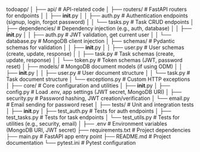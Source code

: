 todoapp/
│
├── api/                          # API-related code
│   ├── routers/                  # FastAPI routers for endpoints
│   │   ├── __init__.py
│   │   ├── auth.py              # Authentication endpoints (signup, login, forgot password)
│   │   └── tasks.py             # Task CRUD endpoints
│   ├── dependencies/             # Dependency injection (e.g., auth, database)
│   │   ├── __init__.py
│   │   ├── auth.py              # JWT validation, get current user
│   │   └── database.py          # MongoDB client injection
│   ├── schemas/                  # Pydantic schemas for validation
│   │   ├── __init__.py
│   │   ├── user.py              # User schemas (create, update, response)
│   │   ├── task.py              # Task schemas (create, update, response)
│   │   └── token.py             # Token schemas (JWT, password reset)
│   ├── models/                   # MongoDB document models (if using ODM)
│   │   ├── __init__.py
│   │   ├── user.py              # User document structure
│   │   └── task.py              # Task document structure
│   └── exceptions.py             # Custom HTTP exceptions
│
├── core/                         # Core configuration and utilities
│   ├── __init__.py
│   ├── config.py                # Load .env, app settings (JWT secret, MongoDB URI)
│   ├── security.py              # Password hashing, JWT creation/verification
│   └── email.py                 # Email sending for password reset
│
├── tests/                        # Unit and integration tests
│   ├── __init__.py
│   ├── test_auth.py             # Tests for auth endpoints
│   ├── test_tasks.py            # Tests for task endpoints
│   └── test_utils.py            # Tests for utilities (e.g., security, email)
│
├── .env                          # Environment variables (MongoDB URI, JWT secret)
├── requirements.txt              # Project dependencies
├── main.py                       # FastAPI app entry point
├── README.md                     # Project documentation
└── pytest.ini                    # Pytest configuration